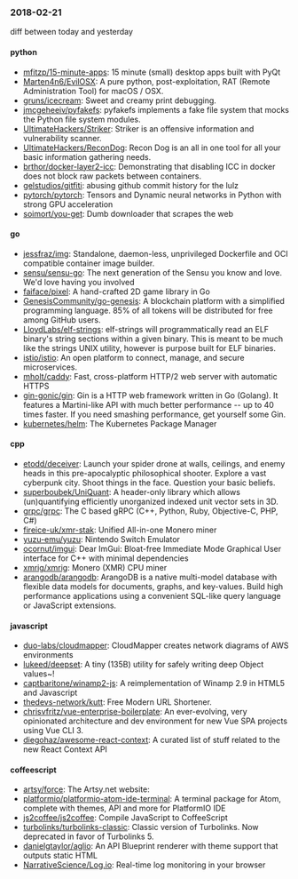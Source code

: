 ### 2018-02-21
diff between today and yesterday

#### python
* [mfitzp/15-minute-apps](https://github.com/mfitzp/15-minute-apps): 15 minute (small) desktop apps built with PyQt
* [Marten4n6/EvilOSX](https://github.com/Marten4n6/EvilOSX): A pure python, post-exploitation, RAT (Remote Administration Tool) for macOS / OSX.
* [gruns/icecream](https://github.com/gruns/icecream): Sweet and creamy print debugging.
* [jmcgeheeiv/pyfakefs](https://github.com/jmcgeheeiv/pyfakefs): pyfakefs implements a fake file system that mocks the Python file system modules.
* [UltimateHackers/Striker](https://github.com/UltimateHackers/Striker): Striker is an offensive information and vulnerability scanner.
* [UltimateHackers/ReconDog](https://github.com/UltimateHackers/ReconDog): Recon Dog is an all in one tool for all your basic information gathering needs.
* [brthor/docker-layer2-icc](https://github.com/brthor/docker-layer2-icc): Demonstrating that disabling ICC in docker does not block raw packets between containers.
* [gelstudios/gitfiti](https://github.com/gelstudios/gitfiti): abusing github commit history for the lulz
* [pytorch/pytorch](https://github.com/pytorch/pytorch): Tensors and Dynamic neural networks in Python with strong GPU acceleration
* [soimort/you-get](https://github.com/soimort/you-get):  Dumb downloader that scrapes the web

#### go
* [jessfraz/img](https://github.com/jessfraz/img): Standalone, daemon-less, unprivileged Dockerfile and OCI compatible container image builder.
* [sensu/sensu-go](https://github.com/sensu/sensu-go): The next generation of the Sensu you know and love. We'd love having you involved 
* [faiface/pixel](https://github.com/faiface/pixel): A hand-crafted 2D game library in Go
* [GenesisCommunity/go-genesis](https://github.com/GenesisCommunity/go-genesis): A blockchain platform with a simplified programming language. 85% of all tokens will be distributed for free among GitHub users.
* [LloydLabs/elf-strings](https://github.com/LloydLabs/elf-strings): elf-strings will programmatically read an ELF binary's string sections within a given binary. This is meant to be much like the strings UNIX utility, however is purpose built for ELF binaries.
* [istio/istio](https://github.com/istio/istio): An open platform to connect, manage, and secure microservices.
* [mholt/caddy](https://github.com/mholt/caddy): Fast, cross-platform HTTP/2 web server with automatic HTTPS
* [gin-gonic/gin](https://github.com/gin-gonic/gin): Gin is a HTTP web framework written in Go (Golang). It features a Martini-like API with much better performance -- up to 40 times faster. If you need smashing performance, get yourself some Gin.
* [kubernetes/helm](https://github.com/kubernetes/helm): The Kubernetes Package Manager

#### cpp
* [etodd/deceiver](https://github.com/etodd/deceiver): Launch your spider drone at walls, ceilings, and enemy heads in this pre-apocalyptic philosophical shooter. Explore a vast cyberpunk city. Shoot things in the face. Question your basic beliefs.
* [superboubek/UniQuant](https://github.com/superboubek/UniQuant): A header-only library which allows (un)quantifying efficiently unorganized indexed unit vector sets in 3D.
* [grpc/grpc](https://github.com/grpc/grpc): The C based gRPC (C++, Python, Ruby, Objective-C, PHP, C#)
* [fireice-uk/xmr-stak](https://github.com/fireice-uk/xmr-stak): Unified All-in-one Monero miner
* [yuzu-emu/yuzu](https://github.com/yuzu-emu/yuzu): Nintendo Switch Emulator
* [ocornut/imgui](https://github.com/ocornut/imgui): Dear ImGui: Bloat-free Immediate Mode Graphical User interface for C++ with minimal dependencies
* [xmrig/xmrig](https://github.com/xmrig/xmrig): Monero (XMR) CPU miner
* [arangodb/arangodb](https://github.com/arangodb/arangodb):  ArangoDB is a native multi-model database with flexible data models for documents, graphs, and key-values. Build high performance applications using a convenient SQL-like query language or JavaScript extensions.

#### javascript
* [duo-labs/cloudmapper](https://github.com/duo-labs/cloudmapper): CloudMapper creates network diagrams of AWS environments
* [lukeed/deepset](https://github.com/lukeed/deepset): A tiny (135B) utility for safely writing deep Object values~!
* [captbaritone/winamp2-js](https://github.com/captbaritone/winamp2-js): A reimplementation of Winamp 2.9 in HTML5 and Javascript
* [thedevs-network/kutt](https://github.com/thedevs-network/kutt): Free Modern URL Shortener.
* [chrisvfritz/vue-enterprise-boilerplate](https://github.com/chrisvfritz/vue-enterprise-boilerplate): An ever-evolving, very opinionated architecture and dev environment for new Vue SPA projects using Vue CLI 3.
* [diegohaz/awesome-react-context](https://github.com/diegohaz/awesome-react-context):  A curated list of stuff related to the new React Context API

#### coffeescript
* [artsy/force](https://github.com/artsy/force): The Artsy.net website:
* [platformio/platformio-atom-ide-terminal](https://github.com/platformio/platformio-atom-ide-terminal): A terminal package for Atom, complete with themes, API and more for PlatformIO IDE
* [js2coffee/js2coffee](https://github.com/js2coffee/js2coffee): Compile JavaScript to CoffeeScript
* [turbolinks/turbolinks-classic](https://github.com/turbolinks/turbolinks-classic): Classic version of Turbolinks. Now deprecated in favor of Turbolinks 5.
* [danielgtaylor/aglio](https://github.com/danielgtaylor/aglio): An API Blueprint renderer with theme support that outputs static HTML
* [NarrativeScience/Log.io](https://github.com/NarrativeScience/Log.io): Real-time log monitoring in your browser
